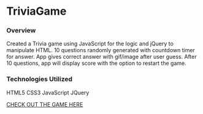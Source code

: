 # TriviaGame

### Overview

Created a Trivia game using JavaScript for the logic and jQuery to manipulate HTML. 10 questions randomly generated with countdown timer for answer. App gives correct answer with gif/image after user guess. After 10 questions, app will display score with the option to restart the game.

### Technologies Utilized

HTML5 CSS3 JavaScript JQuery

[CHECK OUT THE GAME HERE](https://docvvk.github.io/TriviaGame/)
